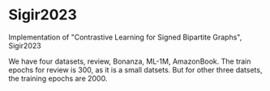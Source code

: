 # Sigir2023

Implementation of "Contrastive Learning for Signed Bipartite Graphs", Sigir2023

We have four datasets, review, Bonanza, ML-1M, AmazonBook. The train epochs for review is 300, as it is a small datsets. But for other three datsets, the training epochs are 2000.
